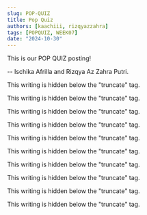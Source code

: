 ```yaml
---
slug: POP-QUIZ
title: Pop Quiz
authors: [kaachiii, rizqyazzahra]
tags: [POPQUIZ, WEEK07]
date: "2024-10-30"
---
```


This is our POP QUIZ posting!

-- Ischika Afrilla and Rizqya Az Zahra Putri.

<!--truncate-->

This writing is hidden below the "truncate" tag.

This writing is hidden below the "truncate" tag.

This writing is hidden below the "truncate" tag.

This writing is hidden below the "truncate" tag.

This writing is hidden below the "truncate" tag.

This writing is hidden below the "truncate" tag.

This writing is hidden below the "truncate" tag.

This writing is hidden below the "truncate" tag.

This writing is hidden below the "truncate" tag.

This writing is hidden below the "truncate" tag.

